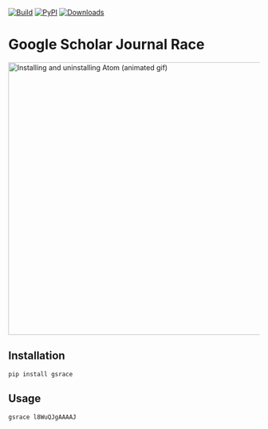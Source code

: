 [![Build](https://img.shields.io/github/workflow/status/faridrashidi/google-scholar-journal-race/CI/master?label=build&logo=githubactions&logoColor=FFFFFF&style=flat-square)](https://github.com/faridrashidi/google-scholar-journal-race/actions?query=workflow%3ACI)
[![PyPI](https://img.shields.io/pypi/v/gsrace?logo=PyPi&logoColor=FFFFFF&style=flat-square&color=orange)](https://pypi.org/project/gsrace)
[![Downloads](https://img.shields.io/badge/dynamic/json?logo=PyPi&logoColor=FFFFFF&style=flat-square&color=blue&label=downloads&query=%24.total_downloads&url=https%3A%2F%2Fapi.pepy.tech%2Fapi%2Fprojects%2Fgsrace)](https://pepy.tech/project/gsrace)

# Google Scholar Journal Race

<img src="https://i.imgur.com/FNNM6WL.gif" width="547" alt="Installing and uninstalling Atom (animated gif)">

## Installation

```
pip install gsrace
```

## Usage

```
gsrace l8WuQJgAAAAJ
```
